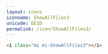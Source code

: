 ```yaml
---
layout: icons
iconname: ShowAllFiles3
unicode: EE1D
permalink: /icon/ShowAllFiles3/
---
```


``` html
<i class="mi mi-ShowAllFiles3"></i>
```
